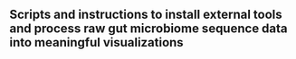## Scripts and instructions to install external tools and process raw gut microbiome sequence data into meaningful visualizations
